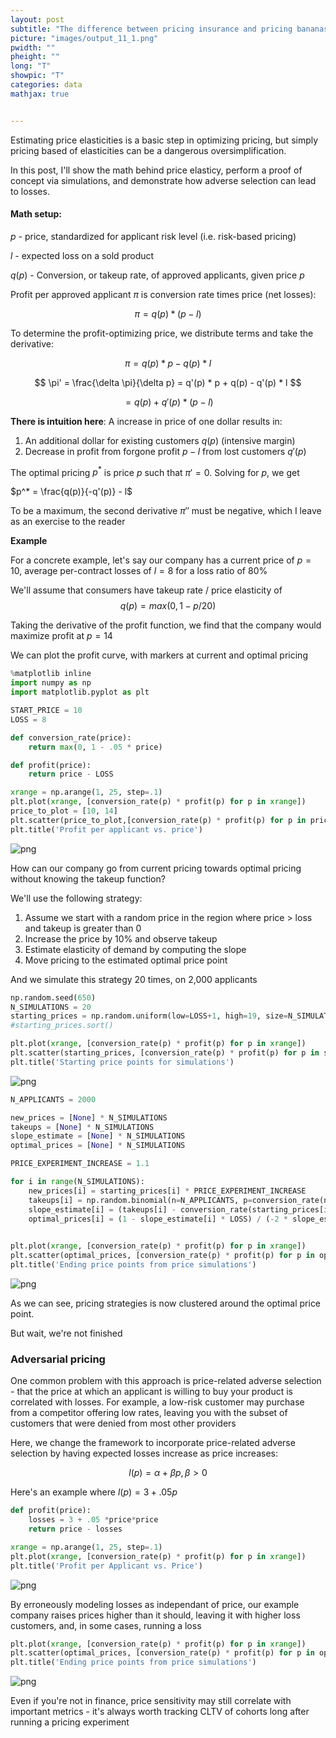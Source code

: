 ```yaml
---
layout: post
subtitle: "The difference between pricing insurance and pricing bananas"
picture: "images/output_11_1.png"
pwidth: ""
pheight: ""
long: "T"
showpic: "T"
categories: data
mathjax: true


---
```


Estimating price elasticities is a basic step in optimizing pricing, but simply pricing based of elasticities can be a dangerous oversimplification.

In this post, I'll show the math behind price elasticy, perform a proof of concept via simulations, and demonstrate how adverse selection can lead to losses.

#### Math setup: 
$p$ - price, standardized for applicant risk level (i.e. risk-based pricing)

$l$ - expected loss on a sold product

$q(p)$ - Conversion, or takeup rate, of approved applicants, given price $p$

Profit per approved applicant  $\pi$ is conversion rate times price (net losses):

$$\pi =  q(p) * (p - l)$$

To determine the profit-optimizing price, we distribute terms and take the derivative:

$$ \pi = q(p) * p - q(p) * l$$

$$ \pi' = \frac{\delta \pi}{\delta p} = q'(p) *  p + q(p) - q'(p) * l $$

$$ = q(p) + q'(p) * (p - l)$$

**There is intuition here**: A increase in price of one dollar results in:

1. An additional dollar for existing customers $q(p)$ (intensive margin)
2. Decrease in profit from forgone profit $p-l$ from lost customers $q'(p)$ 

The optimal pricing $p^*$ is price $p$ such that $\pi' = 0$. Solving for $p$, we get

$p^* = \frac{q(p)}{-q'(p)} - l$

To be a maximum, the second derivative $\pi''$ must be negative, which I leave as an exercise to the reader

**Example**


For a concrete example, let's say our company has a current price of $p=10$, average per-contract losses of $l=8$ for a loss ratio of 80%

We'll assume that consumers have takeup rate / price elasticity of  $$q(p) = max(0, 1 - p/20)$$

Taking the derivative of the profit function, we find that the company would maximize profit at $p=14$

We can plot the profit curve, with markers at current and optimal pricing 


```python
%matplotlib inline
import numpy as np
import matplotlib.pyplot as plt

START_PRICE = 10
LOSS = 8

def conversion_rate(price):
    return max(0, 1 - .05 * price)

def profit(price):
    return price - LOSS
```


```python
xrange = np.arange(1, 25, step=.1)
plt.plot(xrange, [conversion_rate(p) * profit(p) for p in xrange])
price_to_plot = [10, 14]
plt.scatter(price_to_plot,[conversion_rate(p) * profit(p) for p in price_to_plot], marker='x')
plt.title('Profit per applicant vs. price')
```








![png](/images/output_3_1.png)


How can our company go from current pricing towards optimal pricing without knowing the takeup function?

We'll use the following strategy:

1. Assume we start with a random price in the region where price > loss and takeup is greater than 0
1. Increase the price by 10% and observe takeup
2. Estimate elasticity of demand by computing the slope
3. Move pricing to the estimated optimal price point

And we simulate this strategy 20 times, on 2,000 applicants


```python
np.random.seed(650)
N_SIMULATIONS = 20
starting_prices = np.random.uniform(low=LOSS+1, high=19, size=N_SIMULATIONS)
#starting_prices.sort()

```


```python
plt.plot(xrange, [conversion_rate(p) * profit(p) for p in xrange])
plt.scatter(starting_prices, [conversion_rate(p) * profit(p) for p in starting_prices], c='r', marker='x')
plt.title('Starting price points for simulations')
```








![png](/images/output_6_1.png)



```python
N_APPLICANTS = 2000

new_prices = [None] * N_SIMULATIONS
takeups = [None] * N_SIMULATIONS
slope_estimate = [None] * N_SIMULATIONS
optimal_prices = [None] * N_SIMULATIONS

PRICE_EXPERIMENT_INCREASE = 1.1

for i in range(N_SIMULATIONS):
    new_prices[i] = starting_prices[i] * PRICE_EXPERIMENT_INCREASE
    takeups[i] = np.random.binomial(n=N_APPLICANTS, p=conversion_rate(new_prices[i])) / N_APPLICANTS
    slope_estimate[i] = (takeups[i] - conversion_rate(starting_prices[i])) / (new_prices[i]  - starting_prices[i])
    optimal_prices[i] = (1 - slope_estimate[i] * LOSS) / (-2 * slope_estimate[i])
    

plt.plot(xrange, [conversion_rate(p) * profit(p) for p in xrange])
plt.scatter(optimal_prices, [conversion_rate(p) * profit(p) for p in optimal_prices], c='r', marker='x')
plt.title('Ending price points from price simulations')
```








![png](/images/output_7_1.png)


As we can see, pricing strategies is now clustered around the optimal price point.

But wait, we're not finished

### Adversarial pricing

One common problem with this approach is price-related adverse selection - that the price at which an applicant is willing to buy your product is correlated with losses. For example, a low-risk customer may purchase from a competitor offering low rates, leaving you with the subset of customers that were denied from most other providers

Here, we change the framework to incorporate price-related adverse selection by having expected losses increase as price increases:

$$l(p) = \alpha + \beta p, \beta > 0$$

Here's an example where $l(p) = 3 + .05 p$


```python
def profit(price):
    losses = 3 + .05 *price*price
    return price - losses

xrange = np.arange(1, 25, step=.1)
plt.plot(xrange, [conversion_rate(p) * profit(p) for p in xrange])
plt.title('Profit per Applicant vs. Price')
```








![png](/images/output_9_1.png)


By erroneously modeling losses as independant of price, our example company raises prices higher than it should, leaving it with higher loss customers, and, in some cases, running a loss


```python
plt.plot(xrange, [conversion_rate(p) * profit(p) for p in xrange])
plt.scatter(optimal_prices, [conversion_rate(p) * profit(p) for p in optimal_prices], c='r', marker='x')
plt.title('Ending price points from price simulations')
```








![png](/images/output_11_1.png)


Even if you're not in finance, price sensitivity may still correlate with important metrics - it's always worth tracking CLTV of cohorts long after running a pricing experiment 
